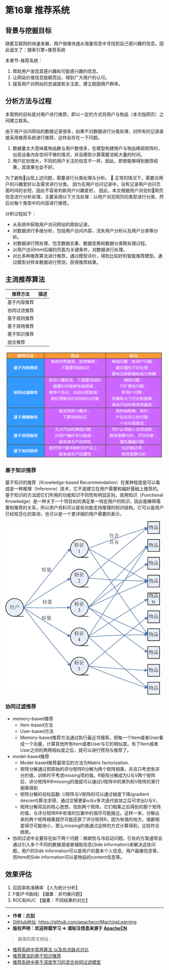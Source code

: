 # 第16章 推荐系统

## 背景与挖掘目标

随着互联网的快速发展，用户很难快速从海量信息中寻找到自己感兴趣的信息。因此诞生了：搜索引擎+推荐系统

本章节-推荐系统：

1. 帮助用户发现其感兴趣和可能感兴趣的信息。
2. 让网站价值信息脱颖而出，得到广大用户的认可。
3. 提高用户对网站的忠诚度和关注度，建立稳固用户群体。

## 分析方法与过程

本案例的目标是对用户进行推荐，即以一定的方式将用户与物品（本次指网页）之间建立联系。

由于用户访问网站的数据记录很多，如果不对数据进行分类处理，对所有的记录直接采用推荐系统进行推荐，这样会存在一下问题。

1. 数据量太大意味着物品数与用户数很多，在模型构建用户与物品稀疏矩阵时，出现设备内存空间不够的情况，并且模型计算需要消耗大量的时间。
2. 用户区别很大，不同的用户关注的信息不一样，因此，即使能够得到推荐结果，其效果也会不好。

为了避免出现上述问题，需要进行分类处理与分析。

正常的情况下，需要对用户的兴趣爱好以及需求进行分类。
因为在用户访问记录中，没有记录用户访问页面时间的长短，因此不容易判断用户兴趣爱好。
因此，本文根据用户浏览的网页信息进行分析处理，主要采用以下方法处理：以用户浏览网页的类型进行分类，然后对每个类型中的内容进行推荐。

分析过程如下：

* 从系统中获取用户访问网站的原始记录。
* 对数据进行多维分析，包括用户访问内容，流失用户分析以及用户分类等分析。
* 对数据进行预处理，包含数据去重、数据变换和数据分类鞥处理过程。
* 以用户访问html后缀的页面为关键条件，对数据进行处理。
* 对比多种推荐算法进行推荐，通过模型评价，得到比较好的智能推荐模型。通过模型对样本数据进行预测，获得推荐结果。



## 主流推荐算法

| 推荐方法 | 描述 |
| --- | --- |
| 基于内容推荐  |   |
| 协同过滤推荐  |   |
| 基于规则推荐  |   |
| 基于效用推荐  |   |
| 基于知识推荐  |   |
| 组合推荐     |   |

![推荐方法对比](/images/16.RecommendedSystem/推荐方法对比.png)

### 基于知识推荐

基于知识的推荐（Knowledge-based Recommendation）在某种程度是可以看成是一种推理（Inference）技术，它不是建立在用户需要和偏好基础上推荐的。基于知识的方法因它们所用的功能知识不同而有明显区别。效用知识（Functional Knowledge）是一种关于一个项目如何满足某一特定用户的知识，因此能解释需要和推荐的关系，所以用户资料可以是任何能支持推理的知识结构，它可以是用户已经规范化的查询，也可以是一个更详细的用户需要的表示。

![基于知识的推荐](/images/16.RecommendedSystem/基于知识的推荐.jpg)

### 协同过滤推荐

* memory-based推荐
    * Item-based方法
    * User-based方法
    * Memory-based推荐方法通过执行最近邻搜索，把每一个Item或者User看成一个向量，计算其他所有Item或者User与它的相似度。有了Item或者User之间的两两相似度之后，就可以进行预测与推荐了。 
* model-based推荐
    * Model-based推荐最常见的方法为Matrix factorization.
    * 矩阵分解通过把原始的评分矩阵R分解为两个矩阵相乘，并且只考虑有评分的值，训练时不考虑missing项的值。R矩阵分解成为U与V两个矩阵后，评分矩阵R中missing的值就可以通过U矩阵中的某列和V矩阵的某行相乘得到
    * 矩阵分解的目标函数: U矩阵与V矩阵的可以通过梯度下降(gradient descent)算法求得，通过交替更新u与v多次迭代收敛之后可求出U与V。 
    * 矩阵分解背后的核心思想，找到两个矩阵，它们相乘之后得到的那个矩阵的值，与评分矩阵R中有值的位置中的值尽可能接近。这样一来，分解出来的两个矩阵相乘就尽可能还原了评分矩阵R，因为有值的地方，值都相差得尽可能地小，那么missing的值通过这样的方式计算得到，比较符合趋势。 
* 协同过滤中主要存在如下两个问题：稀疏性与冷启动问题。已有的方案通常会通过引入多个不同的数据源或者辅助信息(Side information)来解决这些问题，用户的Side information可以是用户的基本个人信息、用户画像信息等，而Item的Side information可以是物品的content信息等。

## 效果评估

1. 召回率和准确率 【人为统计分析】
2. F值(P-R曲线) 【偏重：非均衡问题】
3. ROC和AUC  【偏重：不同结果的对比】

* * *

* **作者：[片刻](http://www.apache.wiki/display/~jiangzhonglian)**
* [GitHub地址](https://github.com/apachecn/MachineLearning): <https://github.com/apachecn/MachineLearning>
* **版权声明：欢迎转载学习 => 请标注信息来源于 [ApacheCN](http://www.apachecn.org/)**

> 摘录的原文地址：

* [推荐系统中常用算法 以及优点缺点对比](http://www.36dsj.com/archives/9519)
* [推荐算法的基于知识推荐](https://zhidao.baidu.com/question/2013524494179442228.html)
* [推荐系统中基于深度学习的混合协同过滤模型](http://www.iteye.com/news/32100)

